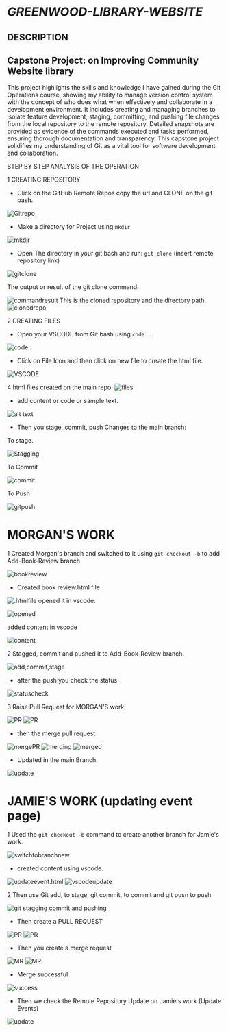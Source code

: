  # *GREENWOOD-LIBRARY-WEBSITE*

 ## DESCRIPTION

 ## Capstone Project: on Improving Community Website library

 This project highlights the skills and knowledge I have gained during the Git Operations course, showing my ability to manage version control system with the concept of who does what when effectively and collaborate in a development environment. It includes creating and managing branches to isolate feature development, staging, committing, and pushing file changes from the local repository to the remote repository. Detailed snapshots are provided as evidence of the commands executed and tasks performed, ensuring thorough documentation and transparency. This capstone project solidifies my understanding of Git as a vital tool for software development and collaboration.

STEP BY STEP ANALYSIS OF THE OPERATION

1 CREATING REPOSITORY

- Click on the GitHub Remote Repos copy the url and CLONE on the git bash.

![Gitrepo](/img/1.Git%20Hub%20Remote%20repo.png) 

- Make a directory for Project using ```mkdir```

![mkdir](image.png)

- Open The directory in your git bash and run: ```git clone``` (insert remote repository link)

![gitclone](image-3.png)

The output or result of the git clone command.

 ![commandresult](image-4.png)
 This is the cloned repository and the directory path.
 ![clonedrepo](image-5.png)

2 CREATING FILES

- Open your VSCODE  from Git bash using ```code .```

![code.](image-6.png)

- Click on File Icon and then click on new file to create the html file.

![VSCODE](image-7.png)

4 html files created on the main repo.
![files](image-8.png)

- add content or code or sample text.

![alt text](image-9.png)

- Then you stage, commit, push Changes to the main branch:

To stage.

![Stagging](image-10.png)

To Commit

![commit](image-11.png)

To Push

![gitpush](image-12.png)

# **MORGAN'S WORK**

1 Created Morgan's branch and switched to it using ```git checkout -b``` to add Add-Book-Review branch

![bookreview](image-13.png)

- Created book review.html file

![.htmlfile](image-14.png)
opened it in vscode.

![opened](image-15.png)

added content in vscode

![content](image-16.png)

2 Stagged, commit and pushed it to Add-Book-Review branch.

![add,commit,stage](image-17.png)

- after the push you check the status

![statuscheck](image-18.png)

3 Raise Pull Request for MORGAN'S work.

![PR](image-19.png)
![PR](image-20.png)

- then the merge pull request

![mergePR](image-21.png)
![merging](image-22.png)
![merged](image-23.png)

- Updated in the main Branch.

![update](image-24.png)

# **JAMIE'S WORK** (updating event page)

1 Used the ```git checkout -b``` command to create another branch for Jamie's work.

![switchtobranchnew](image-25.png)

- created content using vscode.

![updateevent.html](image-26.png)
![vscodeupdate](image-27.png)

2 Then use Git add, to stage, git commit, to commit and git pusn to push

![git stagging commit and pushing](image-29.png)

- Then create a PULL REQUEST

![PR](image-30.png)
![PR](image-31.png)

- Then you create a merge request

![MR](image-32.png)
![MR](image-33.png)

- Merge successful

![success](image-34.png)

- Then we check the Remote Repository Update on Jamie's work (Update Events)

![update](image-35.png)